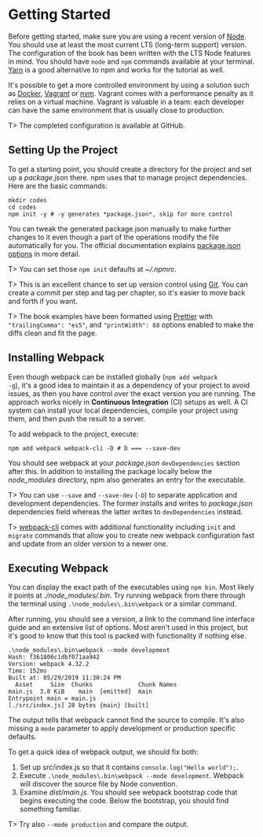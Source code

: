 # Getting Started

Before getting started, make sure you are using a recent version of [Node](https://nodejs.org/en/). You should use at least the most current LTS (long-term support) version. The configuration of the book has been written with the LTS Node features in mind. You should have `node` and `npm` commands available at your terminal. [Yarn](https://yarnpkg.com/en/) is a good alternative to npm and works for the tutorial as well.

It's possible to get a more controlled environment by using a solution such as [Docker](https://www.docker.com/), [Vagrant](https://www.vagrantup.com/) or [nvm](https://github.com/nvm-sh/nvm). Vagrant comes with a performance penalty as it relies on a virtual machine. Vagrant is valuable in a team: each developer can have the same environment that is usually close to production.

T> The completed configuration is available at GitHub.

## Setting Up the Project

To get a starting point, you should create a directory for the project and set up a _package.json_ there. npm uses that to manage project dependencies. Here are the basic commands:

```shell
mkdir codes
cd codes
npm init -y # -y generates *package.json*, skip for more control
```

You can tweak the generated package.json manually to make further changes to it even though a part of the operations modify the file automatically for you. The official documentation explains [package.json options](https://docs.npmjs.com/files/package.json) in more detail.

T> You can set those `npm init` defaults at _~/.npmrc_.

T> This is an excellent chance to set up version control using [Git](https://git-scm.com/). You can create a commit per step and tag per chapter, so it's easier to move back and forth if you want.

T> The book examples have been formatted using [Prettier](https://www.npmjs.com/package/prettier) with <code>"trailingComma": "es5"</code>, and <code>"printWidth": 68</code> options enabled to make the diffs clean and fit the page.

## Installing Webpack

Even though webpack can be installed globally (<code>npm add webpack -g</code>), it's a good idea to maintain it as a dependency of your project to avoid issues, as then you have control over the exact version you are running. The approach works nicely in **Continuous Integration** (CI) setups as well. A CI system can install your local dependencies, compile your project using them, and then push the result to a server.

To add webpack to the project, execute:

```shell
npm add webpack webpack-cli -D # D === --save-dev
```

You should see webpack at your _package.json_ `devDependencies` section after this. In addition to installing the package locally below the _node_modules_ directory, npm also generates an entry for the executable.

T> You can use `--save` and `--save-dev` (`-D`) to separate application and development dependencies. The former installs and writes to _package.json_ dependencies field whereas the latter writes to `devDependencies` instead.

T> [webpack-cli](https://www.npmjs.com/package/webpack-cli) comes with additional functionality including `init` and `migrate` commands that allow you to create new webpack configuration fast and update from an older version to a newer one.

## Executing Webpack

You can display the exact path of the executables using `npm bin`. Most likely it points at _./node_modules/.bin_. Try running webpack from there through the terminal using `.\node_modules\.bin\webpack` or a similar command.

After running, you should see a version, a link to the command line interface guide and an extensive list of options. Most aren't used in this project, but it's good to know that this tool is packed with functionality if nothing else.

```shell
.\node_modules\.bin\webpack --mode development
Hash: f361806c1dbf071aa942
Version: webpack 4.32.2
Time: 152ms
Built at: 05/29/2019 11:30:24 PM
  Asset     Size  Chunks             Chunk Names
main.js  3.8 KiB    main  [emitted]  main
Entrypoint main = main.js
[./src/index.js] 28 bytes {main} [built]
```

The output tells that webpack cannot find the source to compile. It's also missing a `mode` parameter to apply development or production specific defaults.

To get a quick idea of webpack output, we should fix both:

1. Set up src/index.js so that it contains `console.log("Hello world");`.
2. Execute `.\node_modules\.bin\webpack --mode development`. Webpack will discover the source file by Node convention.
3. Examine _dist/main.js_. You should see webpack bootstrap code that begins executing the code. Below the bootstrap, you should find something familiar.

T> Try also `--mode production` and compare the output.
